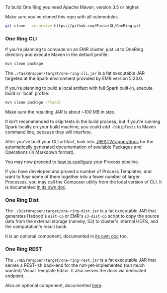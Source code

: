 To build One Ring you need Apache Maven, version 3.5 or higher.

Make sure you've cloned this repo with all submodules.
```bash
git clone --recursive https://github.com/PastorGL/OneRing.git
```

### One Ring CLI

If you're planning to compute on an EMR cluster, just `cd` to OneRing directory and execute Maven in the default profile:
```bash
mvn clean package
```

The `./TaskWrapper/target/one-ring-cli.jar` is a fat executable JAR targeted at the Spark environment provided by EMR version 5.23.0.

If you're planning to build a local artifact with full Spark built-in, execute build in 'local' profile:
```bash
mvn clean package -Plocal
```
Make sure the resulting JAR is about ~100 MB in size.

It isn't recommended to skip tests in the build process, but if you're running Spark locally on your build machine, you could add `-DskipTests` to Maven command line, because they will interfere.

After you've built your CLI artifact, look into [./RESTWrapper/docs](./RESTWrapper/docs/index.md) for the automatically generated documentation of available Packages and Operations (in Markdown format).

You may now proceed to [how to configure](CONFIG.md) your Process pipeline.

If you have developed and proved a number of Process Templates, and want to fuse some of them together into a fewer number of larger Processes, you may call the Composer utility from the local version of CLI. It is documented [in its own doc](COMPOSE.md).

### One Ring Dist

The `./DistWrapper/target/one-ring-dist.jar` is a fat executable JAR that generates Hadoop's `dist-cp` or EMR's `s3-dist-cp` script to copy the source data from the external storage (namely, S3) to cluster's internal HDFS, and the computation's result back.

It is an optional component, documented in [its own doc](DISTCP.md) too.

### One Ring REST

The `./RESTWrapper/target/one-ring-rest.jar` is a fat executable JAR that serves a REST-ish back-end for the not-yet-implemented (but much wanted) Visual Template Editor. It also serves the docs via dedicated endpoint.

Also an optional component, documented [here](REST.md).